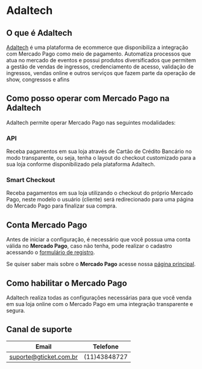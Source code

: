 # Adaltech

## O que é Adaltech

[Adaltech](http://www.adaltech.com.br/) é uma plataforma de ecommerce que disponibiliza a integração com Mercado Pago como meio de pagamento. Automatiza processos que atua no mercado de eventos e possui produtos diversificados que permitem a gestão de vendas de ingressos, credenciamento de acesso, validação de ingressos, vendas online e outros serviços que fazem parte da operação de show, congressos e afins

## Como posso operar com Mercado Pago na Adaltech

Adaltech permite operar Mercado Pago nas seguintes modalidades:

### API

Receba pagamentos em sua loja através de Cartão de Crédito Bancário no modo transparente, ou seja, tenha o layout do checkout customizado para a sua loja conforme disponibilizado pela plataforma Adaltech.

### Smart Checkout

Receba pagamentos em sua loja utilizando o checkout do próprio Mercado Pago, neste modelo o usuário (cliente) será redirecionado para uma página do Mercado Pago para finalizar sua compra.

## Conta Mercado Pago

Antes de iniciar a configuração, é necessário que você possua uma conta válida no **Mercado Pago**, caso não tenha, pode realizar o cadastro acessando o [formulário de registro](https://www.mercadopago.com.br/registration-mp?mode=mp).

Se quiser saber mais sobre o **Mercado Pago** acesse nossa [página principal](https://www.mercadopago.com.br/).

## Como habilitar o Mercado Pago

Adaltech realiza todas as configurações necessárias para que você venda em sua loja online com o Mercado Pago em uma integração transparente e segura.

## Canal de suporte

Email | Telefone
--|--
suporte@gticket.com.br |(11)43848727
